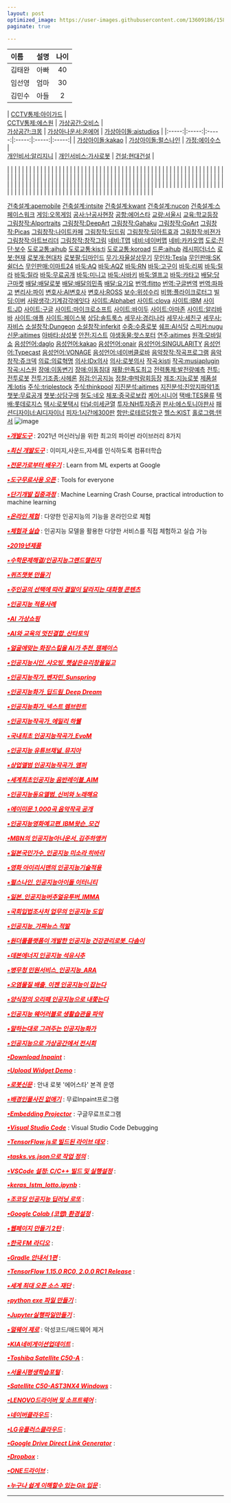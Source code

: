 ```yaml
---
layout: post
optimized_image: https://user-images.githubusercontent.com/13609186/158834851-5c5d7736-001b-448d-8bb6-eb99f2f16233.jpg
paginate: true

---
```


| 이름   | 설명  | 나이 |
| :----- | ----: | :---: |
| 김태완  | 아빠  | 40 |
| 임선영  | 엄마  | 30 |
| 김민수  | 아들  | 2  |




|   [CCTV통제:아이가드](https://www.kttelecop.co.kr/)    |   
[CCTV통제:에스원](https://www.s1.co.kr/)    |   [가상공간:오비스](https://ovice.in/ko/)    |   
[가상공간:크몽](https://kmong.com/)    |   [가상아나운서:온에어](https://onairstudio.ai/)    |   [가상아이돌:aistudios](https://aistudios.com/)    |
|:-----:|:-----:|:-----:|:-----:|:-----:|:-----:|
|   [가상아이돌:kakao](https://www.kakaoenterprise.com/)    |   [가상아이돌:펄스나인](http://www.pulse9.net/)    |   [가정:에이수스](ownews.seoul.co.kr/news/newsView.php?id=20210908601005&wlog_tag3=naver)    |   
[개인비서:알리지니](https://ko.wikipedia.org/wiki/%EA%B0%80%EC%83%81_%EB%B9%84%EC%84%9C)    |   [개인서비스:가사로봇](http://www.munhwa.com/news/view.html?no=2022010501072403024001)     |   [건설:현대건설](http://www.aitimes.kr/news/articleView.html?idxno=14780)     |










|       |       |       |       |       |       |
|       |       |       |       |       |       |
|       |       |       |       |       |       |
|       |       |       |       |       |       |
|       |       |       |       |       |       |
|       |       |       |       |       |       |
|       |       |       |       |       |       |
|       |       |       |       |       |       |
|       |       |       |       |       |       |
|       |       |       |       |       |       |
|       |       |       |       |       |       |
|       |       |       |       |       |       |
|       |       |       |       |       |       |
|       |       |       |       |       |       |
|       |       |       |       |       |       |
|       |       |       |       |       |       |
|       |       |       |       |       |       |
|       |       |       |       |       |       |
|       |       |       |       |       |       |
|       |       |       |       |       |       |
|       |       |       |       |       |       |
|       |       |       |       |       |       |
|       |       |       |       |       |       |
|       |       |       |       |       |       |
|       |       |       |       |       |       |
|       |       |       |       |       |       |
|       |       |       |       |       |       |
|       |       |       |       |       |       |
|       |       |       |       |       |       |
|       |       |       |       |       |       |
|       |       |       |       |       |       |
















[건축설계:apemobile](https://www.apemobile.com/)
[건축설계:intsite](https://intsite.ai/)
[건축설계:kwant](https://www.kwant.ai/)
[건축설계:nucon](https://www.nucon.io/)
[건축설계:스페이스워크](https://www.spacewalk.tech/)
[게임:오목게임](http://omok.ggemdol.com/)
[공사:난공사현장](http://m.dnews.co.kr/m_home/view.jsp?idxno=202101042333140660166)
[공항:에어스타](http://www.irobotnews.com/news/articleView.html?idxno=14422)
[교량:서울시](https://m.dnews.co.kr/m_home/view.jsp?idxno=201907181308217340786)
[교육:학교등장](https://smartcontentcenter.tistory.com/1132)
[그림창작:AIportraits](https://aiportraits.org/)
[그림창작:DeepArt](https://deepart.io/)
[그림창작:Gahaku](https://ai-art.tokyo/en/#/)
[그림창작:GoArt](https://goart.fotor.com/)
[그림창작:Picas](https://www.picas.tech/online.php)
[그림창작:나이트카페](https://creator.nightcafe.studio/)
[그림창작:딥드림](https://deepdreamgenerator.com/)
[그림창작:딥아트효과](https://play.google.com/store/apps/details?id=de.nextsol.deeparteffects.app)
[그림창작:비젼가](https://apps.apple.com/us/app/visionist/id1071126584)
[그림창작:아트브리더](https://artbreeder.com/)
[그림창작:창작그림](https://aitown.tistory.com/837)
[네비:T맵](https://www.tmap.co.kr/)
[네비:네이버맵](http://map.naver.com/)
[네비:카카오맵](https://map.kakao.com/)
[도로:진단·보수](https://m.dnews.co.kr/m_home/view.jsp?idxno=201607131555267720752)
[도로교통:aihub](https://aihub.or.kr/aidata/3412)
[도로교통:kis:ti](https://scienceon.kisti.re.kr/srch/selectPORSrchReport.do?cn=TRKO202100000370)
[도로교통:koroad](https://www.koroad.or.kr/kp_web/socialAi1.do교통AI)
[드론:aihub](https://aihub.or.kr/aidata/8049)
[레시피더너스](https://thenurse.co.kr/)
[로봇:현재](http://wiki.hash.kr/index.php/%EC%9D%B8%EA%B3%B5%EC%A7%80%EB%8A%A5_%ED%99%9C%EC%9A%A9)
[로봇개:현대차](https://www.khan.co.kr/economy/industry-trade/article/202109102048035/?med_id=khan)
[로봇팔:딥마인드](http://www.aitimes.com/news/articleView.html?idxno=140983)
[무기:자율살상무기](https://www.yna.co.kr/view/AKR20210708059300009)
[무인차:Tesla](https://www.tesla.com/)
[무인판매:SK쉴더스](https://www.skshieldus.com/kor/index.do)
[무인판매:이마트24](https://emart24.co.kr/)
[바둑:AQ](https://github.com/ymgaq/AQ)
[바둑:AQZ](https://www.globis.co.jp/news/release/20190701_globis.html)
[바둑:RN](https://github.com/zakki/Ray)
[바둑:고구이](https://github.com/Remi-Coulom/gogui)
[바둑:리찌](https://github.com/featurecat/lizzie/releases)
[바둑:릴라](https://github.com/leela-zero/leela-zero)
[바둑:릴라](https://github.com/pangafu/LeelaMasterWeight)
[바둑:무료공개](http://www.joeunmart.com/bbs/board.php?bo_table=kubuntu_board&wr_id=19)
[바둑:미니고](https://console.cloud.google.com/storage/browser/minigo-pub/)
[바둑:사바키](https://github.com/SabakiHQ/Sabaki)
[바둑:엘프고](https://github.com/pytorch/elf)
[바둑:카타고](https://github.com/lightvector/KataGo)
[배달:당근마켓](https://www.daangn.com/)
[배달:배달로봇](https://www.edaily.co.kr/news/read?newsId=02194326632201984&mediaCodeNo=257)
[배달:배달의민족](https://www.baemin.com/)
[배달:요기요](https://www.yogiyo.co.kr/mobile/#/)
[번역:flitto](https://www.flitto.com/language/translation/text)
[번역:구글번역](https://www.google.com/search?q=%EA%B5%AC%EA%B8%80%EB%B2%88%EC%97%AD&client)
[번역:파파고](https://papago.naver.net/website?locale=ko)
[변리사:파이](https://piip.co.kr/ko/expertise/artificial-intelligence)
[변호사:AI변호사](https://www.ajunews.com/view/20160517211201728#PL2)
[변호사:ROSS](https://m.etnews.com/20160517000364)
[보수:위성수리](http://www.irobotnews.com/news/articleView.html?idxno=27566)
[비행:플라이크로터그](http://www.aitimes.com/news/articleView.html?idxno=47890)
[빌딩:이버](https://zdnet.co.kr/view/?no=20191028082610)
[사람생각:기계감각에잇다](https://www.hani.co.kr/arti/society/schooling/1010392.html) 
[사이트:Alphabet](https://abc.xyz/)
[사이트:clova](https://clova.ai/ko)
[사이트:IBM](https://www.ibm.com/)
[사이트:JD](https://corporate.jd.com/)
[사이트:구글](https://www.google.com/)
[사이트:마이크로소프트](https://www.microsoft.com/ko-kr)
[사이트:바이두](https://www.baidu.com/)
[사이트:아마존](https://www.amazon.com/)
[사이트:알리바바](https://korean.alibaba.com/)
[사이트:애플](https://www.apple.com/)
[사이트:페이스북](https://www.facebook.com/)
[상담:솔트룩스](http://www.saltlux.com/index.do)
[세무사:경리나라](https://www.serp.co.kr/home/home_1000.html)
[세무사:세친구](http://www.xn--2e0bk98amsj.com/)
[세무사:자비스](https://jobis.co/)
[소설창작:Dungeon](https://play.aidungeon.io/main/home)
[소설창작:inferkit](https://app.inferkit.com/demo)
[수중:수중로봇](https://www.news1.kr/articles/?4465030)
[쉐프:AI식당](http://www.aitimes.com/news/articleView.html?idxno=135653)
[스피커:nugu](https://www.nugu.co.kr/)
[신문:aitimes](http://www.aitimes.kr)
[아바타:삼성봇](https://zdnet.co.kr/view/?no=20220103185239)
[안전:지스트](http://www.aitimes.com/news/articleView.html?idxno=140629)
[야생동물:핫스포터](https://www.mof.go.kr/article/view.do?menuKey=971&boardKey=10&articleKey=30656)
[연주:aitimes](http://www.aitimes.com/news/articleView.html?idxno=139915)
[원격:모바일쇼](https://biz.chosun.com/it-science/ict/2022/03/03/GA4GDCP2QNFEHG2VWKHELKT4S4/)
[음성언어:daglo](https://daglo.ai/)
[음성언어:kakao](https://kakao.ai/)
[음성언어:onair](https://onairstudio.ai/)
[음성언어:SINGULARITY](https://singularityhub.com/2017/05/24/new-ai-mimics-any-voice-in-a-matter-of-minutes/)
[음성언어:Typecast](https://typecast.ai/ko)
[음성언어:VONAGE](https://www.vonage.kr/communications-apis/)
[음성언어:네이버클로바](https://clova.ai/voice)
[음악창작:작곡프로그램](https://musiaplugin.com/ko/)
[음악창작:쥬크덱](https://typecast.ai/ko)
[의료:의료혁명](https://www.chosun.com/economy/tech_it/2021/01/07/6NOQV4SBTZGF7OR2WL2ZOZ7OCE/)
[의사:IDx의사](https://www.ntis.go.kr/issuernd/main/issueDtl.do?searchTopicNo=201804130001)
[의사:로봇의사](https://www.irobotnews.com/news/articleView.html?idxno=24720)
[작곡:kisti](https://scienceon.kisti.re.kr/srch/selectPORSrchArticle.do?cn=NPAP13263795&dbt=NPAP)
[작곡:musiaplugin](https://musiaplugin.com/ko?gclid=Cj0KCQiAmpyRBhC-ARIsABs2EAok9AwOW8b9e2mTOLY-bTf--ZWO4o_EExz4w5pGj25pm3U3VmwcjWgaAocAEALw_wcB)
[작곡:시스원](https://www.sysone.co.kr/product_view.php?idx=26)
[장애:이동변기](http://www.irobotnews.com/news/articleView.html?idxno=5974)
[장애:이동침대](http://www.irobotnews.com/news/articleView.html?idxno=5974)
[재활:만족도최고](http://gilmary2.co.kr/bbs/board.php?bo_table=press&wr_id=20)
[전력통제:발전량예측](http://www.kharn.kr/news/article.html?no=17065)
[전투:전투로봇](https://www.yna.co.kr/view/AKR20210708059300009)
[전투기조종:사헤론](https://www.mk.co.kr/news/it/view/2022/01/91798/)
[점검:인공지능](https://www.inews24.com/view/1433543)
[정찰:中박람회등장](https://www.mk.co.kr/news/world/view/2021/07/650892/)
[제조:지능로봇](https://redshift.autodesk.co.kr/ai-in-manufacturing/)
[제품설계:lotis](https://www.lotis.or.kr/trends/1046)
[주식::triplestock](https://www.triplestock.co.kr/)
[주식:thinkpool](https://www.thinkpool.com/)
[지진분석:aitimes](http://www.aitimes.com/news/articleView.html?idxno=140078)
[지진분석:진앙지파악1초](https://zdnet.co.kr/view/?no=20200305085353)
[챗봇:무료공개](https://www.addie.co.kr/)
[챗봇:상담구매](https://channel.io/ko)
[철도:네오](http://www.aitimes.kr/news/articleView.html?idxno=12754)
[체포:중국로보캅](https://www.seoul.co.kr/news/newsView.php?id=20170219800086) 
[케어:시니어](https://enterprise.kt.com/pd/P_PD_AI_RB_003.do)
[택배:TES물류](https://www.doortodoor.co.kr/parcel/pa_004.jsp)
[택배:롯데로지스](https://www.lotteglogis.com/)
[택시:로봇택시](https://biz.chosun.com/site/data/html_dir/2019/12/12/2019121200021.html)
[터널:미세균열](https://www.ytn.co.kr/_ln/0105_202112280410412991)
[투자:NH투자증권](https://www.kipo.go.kr)
[판사:에스토니아판사](https://news.kbs.co.kr/news/view.do?ncd=4260684)
[패션디자이너:AI디자이너](http://www.aitimes.kr/news/articleView.html?idxno=20665)
[피자:1시간에300판](https://biz.chosun.com/site/data/html_dir/2019/12/31/2019123102867.html)
[항만:로테르담항구](https://www.chosun.com/site/data/html_dir/2019/04/03/2019040300201.html)
[헬스:KIST](https://www.medibot.kist.re.kr/introduction)
[홀로그램:텐서](http://www.codingworldnews.com/news/articleView.html?idxno=3084)
![image](https://user-images.githubusercontent.com/13609186/167762071-19802da9-e73e-4e6d-bc7a-9c1a4215a21d.png)




[<span style="color:red">***▪개발도구***</span>](https://m.hanbit.co.kr/media/channel/view.html?cms_code=CMS8609067358) : 2021년 머신러닝을 위한 최고의 파이썬 라이브러리 8가지<br>

[<span style="color:red">***▪최신 개발도구***</span>](https://teachablemachine.withgoogle.com/) : 이미지,사운드,자세를 인식하도록 컴퓨터학습<br>

[<span style="color:red">***▪전문가로부터 배우기***</span>](https://ai.google/education/) : Learn from ML experts at Google <br>

[<span style="color:red">***▪도구무료사용 오픈***</span>](https://ai.google/tools/) : Tools for everyone <br>

[<span style="color:red">***▪단기개발 집중과정***</span>](https://developers.google.com/machine-learning/crash-course) : Machine Learning Crash Course, practical introduction to machine learning <br>

[<span style="color:red">***▪온라인 체험***</span>](http://www.minaminjee.com/) : 다양한 인공지능의 기능을 온라인으로 체험<br>

[<span style="color:red">***▪체험과 실습***</span>](https://www.hellosoft.fun/aidemo/) : 인공지능 모델을 활용한 다양한 서비스를 직접 체험하고 실습 가능<br>

[<span style="color:red">***▪2019년제품***</span>](https://doooob.tistory.com/42)<br>

[<span style="color:red">***▪수학문제해결/인공지능그랜드챌린지***</span>](https://www.edaily.co.kr/news/read?newsId=01498966629049576&mediaCodeNo=257)<br>

[<span style="color:red">***▪퀴즈챗봇 만들기***</span>](https://www.wrstory.com/2021/02/24/%ED%80%B4%EC%A6%88-%EC%B1%97%EB%B4%87-%EB%A7%8C%EB%93%A4%EA%B8%B0/)<br>

[<span style="color:red">***▪주인공의 선택에 따라 결말이 달라지는 대화형 콘텐츠***</span>](https://frogue.danbee.ai/?chatbot_id=723a2dd5-7e99-428e-b941-0282f73e9dce)<br>

[<span style="color:red">***▪인공지능 적용사례***</span>](https://byul91oh.tistory.com/70)<br>

[<span style="color:red">***▪AI 가상쇼핑***</span>](https://www.yna.co.kr/view/AKR20170411164600030)<br>

[<span style="color:red">***▪AI와 교육의 멋진결합_산타토익***</span>](https://www.hankyung.com/it/article/2019102228911)<br>

[<span style="color:red">***▪얼굴에맞는 화장스킬을 AI가 추천_잼페이스***</span>](https://www.mk.co.kr/news/economy/view/2022/01/80889/)<br>

[<span style="color:red">***▪인공지능시인_샤오빙_햇살은유리창을잃고***</span>](https://www.yna.co.kr/view/AKR20170601099000083)<br>

[<span style="color:red">***▪인공지능작가_벤자민_Sunspring***</span>](https://www.hani.co.kr/arti/society/society_general/748028.html)<br>

[<span style="color:red">***▪인공지능화가_딥드림_Deep Dream***</span>](https://araarajo.tistory.com/3)<br>

[<span style="color:red">***▪인공지능화가_넥스트 렘브란트***</span>](https://www.wip-news.com/news/articleView.html?idxno=7872)<br>

[<span style="color:red">***▪인공지능작곡가_에밀리 하웰***</span>](http://mbiz.heraldcorp.com/view.php?ud=20210725000200)<br>

[<span style="color:red">***▪국내최초 인공지능작곡가_EvoM***</span>](http://www.aitimes.com/news/articleView.html?idxno=136471)<br>

[<span style="color:red">***▪인공지능 유튜브채널_뮤지아***</span>](https://www.irobotnews.com/news/articleView.html?idxno=25665)<br>

[<span style="color:red">***▪상업앨범 인공지능작곡가_앰퍼***</span>](http://www.aitimes.com/news/articleView.html?idxno=132827)<br>

[<span style="color:red">***▪세계최초인공지능 음반레이블_AIM***</span>](https://m.mk.co.kr/uberin/read.php?sc=30000001&year=2018&no=38665)<br>

[<span style="color:red">***▪인공지능동요앨범_신비와 노래해요***</span>](https://www.fntimes.com/html/view.php?ud=20200924092205673645ffc9771_18)<br>

[<span style="color:red">***▪에이미문_1,000곡 음악작곡 공개***</span>](https://post.naver.com/viewer/postView.naver?volumeNo=32735413&memberNo=28980604&searchKeyword=AI%EC%9D%8C%EC%95%85%ED%94%84%EB%A1%9C%EC%A0%9D%ED%8A%B8%20%EB%8B%A4%EC%8B%9C%20%ED%95%9C%EB%B2%88&searchRank=19)<br>

[<span style="color:red">***▪인공지능영화예고편_IBM왓슨_모건***</span>](http://intellicon.co.kr/?p=1821)<br>

[<span style="color:red">***▪MBN의 인공지능아나운서_김주하앵커***</span>](https://mobile.newsis.com/view.html?ar_id=NISX20220218_0001764880)<br>

[<span style="color:red">***▪일본국민가수_인공지능 미소라 히바리***</span>](http://www.aitimes.kr/news/articleView.html?idxno=14405)<br>

[<span style="color:red">***▪영화 아이리시맨의 인공지능기술적용***</span>](http://www.aitimes.com/news/articleView.html?idxno=134119)<br>

[<span style="color:red">***▪펄스나인_인공지능아이돌 이터니티***</span>](http://it.chosun.com/site/data/html_dir/2021/08/30/2021083002139.html)<br>

[<span style="color:red">***▪일본_인공지능버추얼유투버_IMMA***</span>](https://www.metroseoul.co.kr/article/20210429500217)<br>

[<span style="color:red">***▪국회입법조사처 업무의 인공지능 도입***</span>](https://m.etnews.com/20190605000341)<br>

[<span style="color:red">***▪인공지능_가짜뉴스 적발***</span>](https://biz.chosun.com/site/data/html_dir/2016/11/15/2016111501705.html)<br>

[<span style="color:red">***▪원더풀플랫폼이 개발한 인공지능 건강관리로봇_다솜이***</span>](https://www.korea.kr/news/policyNewsView.do?newsId=148892283)<br>

[<span style="color:red">***▪데본에너지 인공지능 석유시추***</span>](https://www.ciokorea.com/news/192314)<br>

[<span style="color:red">***▪병무청 민원서비스_인공지능_ARA***</span>](https://www.korea.kr/news/policyBriefingView.do?newsId=148890281)<br>

[<span style="color:red">***▪오염물질 배출, 이젠 인공지능이 잡는다***</span>](http://www.aitimes.com/news/articleView.html?idxno=139552)<br>

[<span style="color:red">***▪양식장의 오리떼 인공지능으로 내쫓는다***</span>](https://www.yna.co.kr/view/AKR20220317125900054)<br>

[<span style="color:red">***▪인공지능 웨어러블로 생활습관을 파악***</span>](https://www.apple-economy.com/news/articleView.html?idxno=66488)<br>

[<span style="color:red">***▪말하는대로 그려주는 인공지능화가***</span>](http://www.iconsumer.or.kr/news/articleView.html?idxno=23521)<br>

[<span style="color:red">***▪인공지능으로 가상공간에서 전시회***</span>](https://post.naver.com/viewer/postView.nhn?memberNo=42990795&volumeNo=27607142)<br>
 
[<span style="color:red">***▪Download Inpaint***</span>](https://theinpaint.com/download) : <br>

[<span style="color:red">***▪Upload Widget Demo***</span>](https://demo.cloudinary.com/uw/#/) : <br>

[<span style="color:red">***▪로봇신문***</span>](http://www.irobotnews.com/) : 안내 로봇 '에어스타' 본격 운영<br>

[<span style="color:red">***▪배경인물사진 없애기***</span>](https://theinpaint.com/tutorials/pc?app=inpaint&v=9.1) : 무료Inpaint프로그램<br>

[<span style="color:red">***▪Embedding Projector***</span>](https://projector.tensorflow.org/) : 구글무료프로그램<br>

[<span style="color:red">***▪Visual Studio Code***</span>](https://code.visualstudio.com/docs/editor/debugging#_launch-configurations) : Visual Studio Code Debugging <br>

[<span style="color:red">***▪TensorFlow.js로 빌드된 라이브 데모***</span>](https://www.tensorflow.org/js/demos?hl=ko) : <br>

[<span style="color:red">***▪tasks.vs.json으로 작업 정의***</span>](https://docs.microsoft.com/ko-kr/visualstudio/ide/customize-build-and-debug-tasks-in-visual-studio?view=vs-2022) : <br>

[<span style="color:red">***▪VSCode 설정: C/C++ 빌드 및 실행설정***</span>](https://huilife.tisy.com/35) : <br>

[<span style="color:red">***▪keras_lstm_lotto.ipynb***</span>](https://gist.github.com/tykimos/e792fcae92de2326e273d669d652366b#file-keras_lstm_lotto-ipynb) : <br>

[<span style="color:red">***▪조코딩 인공지능 딥러닝 로또***</span>](https://animalface.site/lotto.html) : <br>

[<span style="color:red">***▪Google Colab (코랩) 환경설정***</span>](https://theorydb.github.io/dev/2019/08/23/dev-ml-colab/) : <br>

[<span style="color:red">***▪웹페이지 만들기 2탄***</span>](https://mrchypark.github.io/post/r%EB%A1%9C%EB%82%98%EB%A7%8C%EC%9D%98-%EC%9B%B9%ED%8E%98%EC%9D%B4%EC%A7%80-%EB%A7%8C%EB%93%A4%EA%B8%B0-2%ED%83%84-github-pages/) : <br>

[<span style="color:red">***▪한국 FM 라디오***</span>](https://www.radio-korea.com/) : <br>

[<span style="color:red">**▪*Gradle 안내서 1편***</span>](https://yeh35.github.io/blog.github.io/documents/infra/gradle/gradle-start1/) : <br>

[<span style="color:red">***▪TensorFlow 1.15.0 RC0, 2.0.0 RC1 Release***</span>](https://tensorflow.blog/tag/2-0-0-rc1/) : <br>

[<span style="color:red">***▪세계 최대 오픈 소스 재단***</span>](https://www.apache.org/) : <br>

[<span style="color:red">***▪python exe 파일 만들기***</span>](https://blog.naver.com/thenaru2/220748814662) : <br>

[<span style="color:red">***▪Jupyter실행파일만들기***</span>](https://suho413.tistory.com/145) : <br>

[<span style="color:red">***▪멀웨어 제로***</span>](https://malzero.xyz/) : 악성코드/애드웨어 제거<br>

[<span style="color:red">***▪KIA네비게이션업데이트***</span>](https://update.kia.com/KR/KO/updateGuide) : <br>

[<span style="color:red">***▪Toshiba Satellite C50-A***</span>](https://www.driverscape.com/manufacturers/toshiba/laptops-desktops/satellite-c50-a/34352) : <br>

[<span style="color:red">***▪서울시평생학습포털***</span>](https://sll.seoul.go.kr/main/MainView.do) : <br>

[<span style="color:red">***▪Satellite C50-AST3NX4 Windows***</span>](http://toshibadriversdownload.com/satellite-c50-ast3nx4-windows-8-1-64bit-drivers/) : <br>

[<span style="color:red">***▪LENOVO드라이버 및 소프트웨어***</span>](https://pcsupport.lenovo.com/ca/ko/products/laptops-and-netbooks/300-series/330-15ikb-type-81dc/81dc/81dc004ukr/pf17zx37/downloads/automatic-driver-update) : <br>

[<span style="color:red">***▪네이버클라우드***</span>](https://mybox.naver.com/about/introduce) : <br>

[<span style="color:red">***▪LG유플러스클라우드***</span>](https://cloud.uplusbox.co.kr/display/uboxMain.do#pageIndex=1&totalRecordCount=4&recordCountPerPage=350&searchCondition=&searchKeyword=&orderby=dateorder&strDesc=DESC&viewType=thumb&folderId=300797848&favoriteYn=N&fileCategory=U%2BBOX&recentlyType=&orgDate=&mode=&curFolderId=&homeFolderId=-1) : <br>

[<span style="color:red">***▪Google Drive Direct Link Generator***</span>](https://sites.google.com/site/gdocs2direct/) : <br>

[<span style="color:red">***▪Dropbox***</span>](https://www.dropbox.com/login?cont=https%3A%2F%2Fwww.dropbox.com%2Fhome) : <br>

[<span style="color:red">***▪ONE드라이브***</span>](https://onedrive.live.com/?id=AFE24E4AFACE3B0D%21102&cid=AFE24E4AFACE3B0D) : <br>

[<span style="color:red">***▪누구나 쉽게 이해할수 있는 Git 입문***</span>](https://backlog.com/git-tutorial/kr/) : <br>


---


